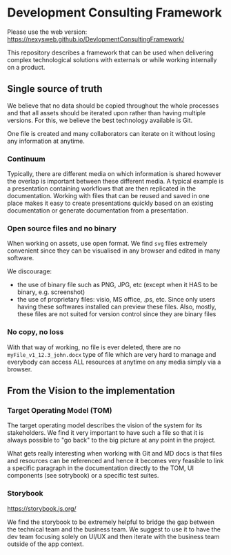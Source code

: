 # Development Consulting Framework

Please use the web version: https://nexysweb.github.io/DevlopmentConsultingFramework/

This repository describes a framework that can be used when delivering complex technological solutions with externals or while working internally on a product.

## Single source of truth

We believe that no data should be copied throughout the whole processes and that all assets should be iterated upon rather than having multiple versions. 
For this, we believe the best technology available is Git.

One file is created and many collaborators can iterate on it without losing any information at anytime.

### Continuum

Typically, there are different media on which information is shared however the overlap is important between these different media. A typical example is a presentation containing workflows that are then replicated in the documentation. Working with files that can be reused and saved in one place makes it easy to create presentations quickly based on an existing documentation or generate documentation from a presentation.

### Open source files and no binary

When working on assets, use open format. We find `svg` files extremely convenient since they can be visualised in any browser and edited in many software.

We discourage:

* the use of binary file such as PNG, JPG, etc (except when it HAS to be binary, e.g. screenshot)
* the use of proprietary files: visio, MS office, .ps, etc. Since only users having these softwares installed can preview these files. Also, mostly, these files are not suited for version control since they are binary files  

### No copy, no loss

With that way of working, no file is ever deleted, there are no `myFile_v1_12.3_john.docx` type of file which are very hard to manage and everybody can access ALL resources at anytime on any media simply via a browser. 

## From the Vision to the implementation

### Target Operating Model (TOM)

The target operating model describes the vision of the system for its stakeholders. We find it very important to have such a file so that it is always possible to "go back" to the big picture at any point in the project.

What gets really interesting when working with Git and MD docs is that files and resources can be referenced and hence it becomes very feasible to link a specific paragraph in the documentation directly to the TOM,  UI components (see sotrybook) or a specific test suites.

### Storybook

https://storybook.js.org/

We find the storybook to be extremely helpful to bridge the gap between the technical team and the business team. We suggest to use it to have the dev team focusing solely on UI/UX and then iterate with the business team outside of the app context. 
